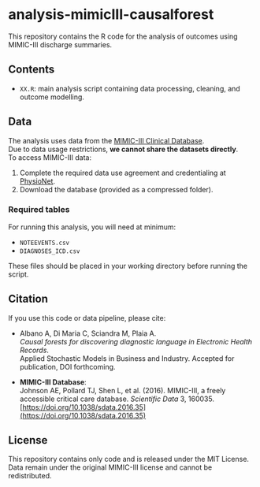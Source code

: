 # analysis-mimicIII-causalforest

This repository contains the R code for the analysis of outcomes using MIMIC-III discharge summaries.

## Contents

- `XX.R`: main analysis script containing data processing, cleaning, and outcome modelling.

## Data

The analysis uses data from the [MIMIC-III Clinical Database](https://physionet.org/content/mimiciii/1.4/).  
Due to data usage restrictions, **we cannot share the datasets directly**.  
To access MIMIC-III data:

1. Complete the required data use agreement and credentialing at [PhysioNet](https://physionet.org).
2. Download the database (provided as a compressed folder).

### Required tables

For running this analysis, you will need at minimum:

- `NOTEEVENTS.csv`  
- `DIAGNOSES_ICD.csv`

These files should be placed in your working directory before running the script.

## Citation

If you use this code or data pipeline, please cite:

- Albano A, Di Maria C, Sciandra M, Plaia A.  
  *Causal forests for discovering diagnostic language in Electronic Health Records*.  
  Applied Stochastic Models in Business and Industry. Accepted for publication, DOI forthcoming.

- **MIMIC-III Database**:  
  Johnson AE, Pollard TJ, Shen L, et al. (2016). MIMIC-III, a freely accessible critical care database. *Scientific Data* 3, 160035. [https://doi.org/10.1038/sdata.2016.35](https://doi.org/10.1038/sdata.2016.35)


## License

This repository contains only code and is released under the MIT License.  
Data remain under the original MIMIC-III license and cannot be redistributed.

